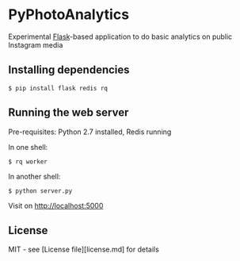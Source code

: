# PyPhotoAnalytics

Experimental [Flask](http://flask.pocoo.org/)-based application to do basic analytics on public Instagram media

## Installing dependencies

```
$ pip install flask redis rq
```

## Running the web server

Pre-requisites: Python 2.7 installed, Redis running

In one shell:
```
$ rq worker
```

In another shell:
```
$ python server.py
```

Visit on [http://localhost:5000](http://localhost:5000)



## License

MIT - see [License file][license.md] for details
